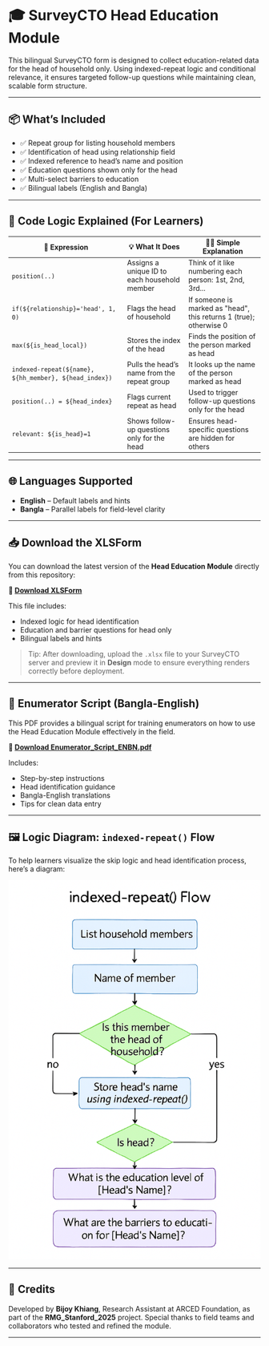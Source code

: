 # 🎓 SurveyCTO Head Education Module

This bilingual SurveyCTO form is designed to collect education-related data for the head of household only. Using indexed-repeat logic and conditional relevance, it ensures targeted follow-up questions while maintaining clean, scalable form structure.

---

## 📦 What’s Included

- ✅ Repeat group for listing household members
- ✅ Identification of head using relationship field
- ✅ Indexed reference to head’s name and position
- ✅ Education questions shown only for the head
- ✅ Multi-select barriers to education
- ✅ Bilingual labels (English and Bangla)

---

## 🧠 Code Logic Explained (For Learners)

| 🔧 Expression | 💡 What It Does | 🧑‍🏫 Simple Explanation |
|--------------|----------------|-------------------------|
| `position(..)` | Assigns a unique ID to each household member | Think of it like numbering each person: 1st, 2nd, 3rd... |
| `if(${relationship}='head', 1, 0)` | Flags the head of household | If someone is marked as "head", this returns 1 (true); otherwise 0 |
| `max(${is_head_local})` | Stores the index of the head | Finds the position of the person marked as head |
| `indexed-repeat(${name}, ${hh_member}, ${head_index})` | Pulls the head’s name from the repeat group | It looks up the name of the person marked as head |
| `position(..) = ${head_index}` | Flags current repeat as head | Used to trigger follow-up questions only for the head |
| `relevant: ${is_head}=1` | Shows follow-up questions only for the head | Ensures head-specific questions are hidden for others |

---

## 🌐 Languages Supported

- **English** – Default labels and hints  
- **Bangla** – Parallel labels for field-level clarity

---

## 📥 Download the XLSForm

You can download the latest version of the **Head Education Module** directly from this repository:

**🔗 [Download XLSForm](https://github.com/SurveyCTOBuilder360/SurveyCTOBuilder360_HHRoster/blob/main/hh_indexed_repeat_group/SurveyCTO_Head_Education_Module.xlsx)**

This file includes:
- Indexed logic for head identification
- Education and barrier questions for head only
- Bilingual labels and hints

> Tip: After downloading, upload the `.xlsx` file to your SurveyCTO server and preview it in **Design** mode to ensure everything renders correctly before deployment.

---

## 📘 Enumerator Script (Bangla-English)

This PDF provides a bilingual script for training enumerators on how to use the Head Education Module effectively in the field.

**🔗 [Download Enumerator_Script_ENBN.pdf](https://github.com/SurveyCTOBuilder360/SurveyCTOBuilder360_HHRoster/blob/main/hh_indexed_repeat_group/Enumerator_Script_ENBN.pdf)**

Includes:
- Step-by-step instructions  
- Head identification guidance  
- Bangla-English translations  
- Tips for clean data entry

---

## 🖼️ Logic Diagram: `indexed-repeat()` Flow

To help learners visualize the skip logic and head identification process, here’s a diagram:

![Household Roster Logic Diagram](logic_diagram_indexed.png)

---

## 🙌 Credits

Developed by **Bijoy Khiang**, Research Assistant at ARCED Foundation, as part of the **RMG_Stanford_2025** project. Special thanks to field teams and collaborators who tested and refined the module.

---
